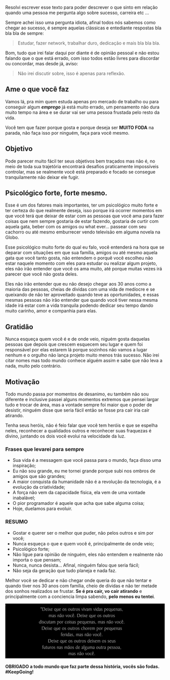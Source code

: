 <!--
layout: post
title: Sonho vs Mediocridade
date: 2015-09-02T05:36:34.148Z
comments: true
published: true
keywords:
description:
categories: Motivação
cover: /images/sonhos-vs-mediocridade/cover.jpg
coverAlt: Sonhos vs Mediocridade
-->


Resolvi escrever esse texto para poder descrever o que sinto em relação quando uma pessoa me pergunta algo sobre sucesso, carreira etc ...

Sempre achei   isso uma pergunta idiota, afinal <!--more--> todos nós sabemos
como chegar ao sucesso, é sempre aquelas clássicas e entediante respostas bla bla bla de sempre:

> Estudar, fazer network, trabalhar duro, dedicação e mais bla bla bla.

Bom, tudo que irei falar daqui por diante é de opinião pessoal e não estou falando que o que está errado, com isso todos estão livres para discordar ou concordar, mas desde já, aviso:

> Não irei discutir sobre, isso é apenas para reflexão.


## Ame o que você faz
Vamos lá, pra mim quem estuda apenas pro mercado de trabalho ou para conseguir algum __*emprego*__ já está muito errado, um pensamento não dura muito tempo na área e se durar vai ser uma pessoa frustada pelo resto da vida.

Você tem que fazer porque gosta e porque deseja ser __MUITO FODA__ na parada, não faça isso por ninguém, faça para você mesmo.


## Objetivo
Pode parecer muito fácil ter seus objetivos bem traçados mas não é, no meio
de toda sua trajetória encontrará desafios praticamente impossíveis controlar, mas se realmente você está preparado e focado se consegue tranquilamente não deixar ele fugir.


## Psicológico forte, forte mesmo.
Esse é um dos fatores mais importantes, ter um psicológico muito forte e ter certeza do que realmente deseja, isso porque irá ocorrer momentos em que você terá que deixar de estar com as pessoas que você ama para fazer coisas que nem sempre gostaria de estar fazendo, gostaria de curtir com aquela gata, beber com os amigos ou what ever... passear com seu cachorro ou até mesmo emburrecer vendo televisão em alguma novela na Globo.

Esse psicológico muito forte do qual eu falo, você entenderá na hora que se deparar com situações em que sua família, amigos ou até mesmo aquela gata que você tanto gosta, não entendem o porquê você escolheu não estar naquele momento com eles para estudar ou realizar algum projeto, eles não irão entender que você os ama muito, até porque muitas vezes irá parecer que você não gosta deles.

Eles não irão entender que eu não desejo chegar aos 30 anos como a maioria das pessoas, cheias de dívidas com uma vida de medíocre e se queixando de não ter aproveitado quando teve as oportunidades, e essas mesmas pessoas não irão entender que quando você tiver nessa mesma idade irá estar com a vida tranquila podendo dedicar seu tempo dando muito carinho, amor e companhia para elas.


## Gratidão
Nunca esqueça quem você é e de onde veio, niguém gosta daquelas pessoas que depois que crescem esquecem seu lugar e quem foi responsável por elas estarem lá porque sozinhos não vamos a lugar nenhum e o orgulho não lança projeto muito menos trás sucesso. Não irei citar nomes mas todo mundo conhece alguém assim e sabe que não leva a nada, muito pelo contrário.


## Motivação
Todo mundo passa por momentos de desanimo, eu também não sou diferente e inclusive passei alguns momentos extremos que pensei largar tudo e trocar de área, mas a vontade sempre foi maior que o poder de desistir, ninguém disse que seria fácil então se fosse pra cair iria cair atirando.

Tenha seus heróis, não é feio falar que você tem heróis e que se espelha neles, reconhecer a qualidados outros e reconhecer suas fraquezas é divino, juntando os dois você evolui na velocidade da luz.


### Frases que levarei para sempre
* Sua vida é a messagem que você passa para o mundo, faça disso uma inspiração;
* Eu não sou grande, eu me tornei grande porque subi nos ombros de amigos que são grandes;
* A maior conquista da humanidade não é a revolução da tecnologia, é a evolução da criatividade;
* A força não vem da capacidade física, ela vem de uma vontade inabalável;
* O pior programador é aquele que acha que sabe alguma coisa;
* Hoje, duelamos para evoluir.


### RESUMO
* Gostar e querer ser o melhor que puder, não pelos outros e sim por você;
* Nunca esqueça o que e quem você é, principalmente de onde veio;
* Psicológico forte;
* Não ligue para opinião de ninguém, eles não entendem e realmente não importa o que pensam;
* Nunca, nunca desista... Afinal, ninguém falou que seria fácil;
* Não seja da geração que tudo planeja e nada faz.

Melhor você se dedicar e não chegar onde queria do que não tentar e quando tiver nos 30 anos com família, cheio de dívidas e não ter metade dos sonhos realizados se frustar. __Se é pra cair, vo cair atirando__ e principalmente com a conciencia limpa sabendo, __pelo menos eu tentei__.


![Mensagem final by Jim Rohn](/images/sonhos-vs-mediocridade/msg-jim-rohn.png)


__OBRIGADO a todo mundo que faz parte dessa história, vocês são fodas. #KeepGoing!__
